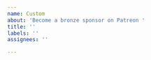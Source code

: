 ```yaml
---
name: Custom
about: 'Become a bronze sponsor on Patreon '
title: ''
labels: ''
assignees: ''

---
```



